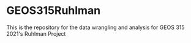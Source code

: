 # GEOS315Ruhlman
 This is the repository for the data wrangling and analysis for GEOS 315 2021's Ruhlman Project

